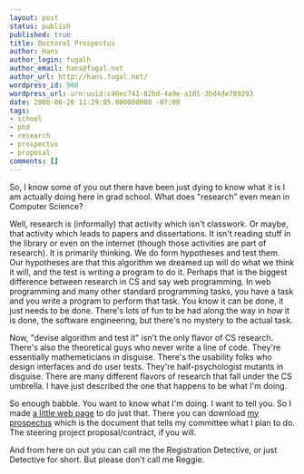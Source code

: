 ```yaml
---
layout: post
status: publish
published: true
title: Doctoral Prospectus
author: Hans
author_login: fugalh
author_email: hans@fugal.net
author_url: http://hans.fugal.net/
wordpress_id: 980
wordpress_url: urn:uuid:c40ec741-82bd-4a9e-a105-3bd4de789293
date: 2008-06-26 11:29:05.000000000 -07:00
tags:
- school
- phd
- research
- prospectus
- proposal
comments: []
---
```

<p>So, I know some of you out there have been just dying to know what it is I am actually doing here in grad school. What does "research" even mean in Computer Science?</p>

<p>Well, research is (informally) that activity which isn't classwork. Or maybe, that activity which leads to papers and dissertations. It isn't reading stuff in the library or even on the internet (though those activities are part of research). It is primarily thinking. We do form hypotheses and test them. Our hypotheses are that this algorithm we dreamed up will do what we think it will, and the test is writing a program to do it. Perhaps that is the biggest difference between research in CS and say web programming. In web programming and many other standard programming tasks, you have a task and you write a program to perform that task. You know it can be done, it just needs to be done. There's lots of fun to be had along the way in <em>how</em> it is done, the software engineering, but there's no mystery to the actual task.</p>

<p>Now, "devise algorithm and test it" isn't the only flavor of CS research. There's also the theoretical guys who never write a line of code. They're essentially mathemeticians in disguise. There's the usability folks who design interfaces and do user tests. They're half-psychologist mutants in disguise. There are many different flavors of research that fall under the CS umbrella. I have just described the one that happens to be what I'm doing.</p>

<p>So enough babble. You want to know what I'm doing. I want to tell you. So I made <a href="http://hans.fugal.net/phd/">a little web page</a> to do just that. There you can download <a href="http://hans.fugal.net/phd/prospectus.pdf">my prospectus</a> which is the document that tells my committee what I plan to do. The steering project proposal/contract, if you will.</p>

<p>And from here on out you can call me the Registration Detective, or just Detective for short. But please don't call me Reggie.</p>
